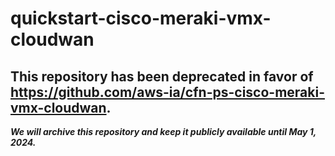 # quickstart-cisco-meraki-vmx-cloudwan 
## This repository has been deprecated in favor of https://github.com/aws-ia/cfn-ps-cisco-meraki-vmx-cloudwan. 
***We will archive this repository and keep it publicly available until May 1, 2024.***
